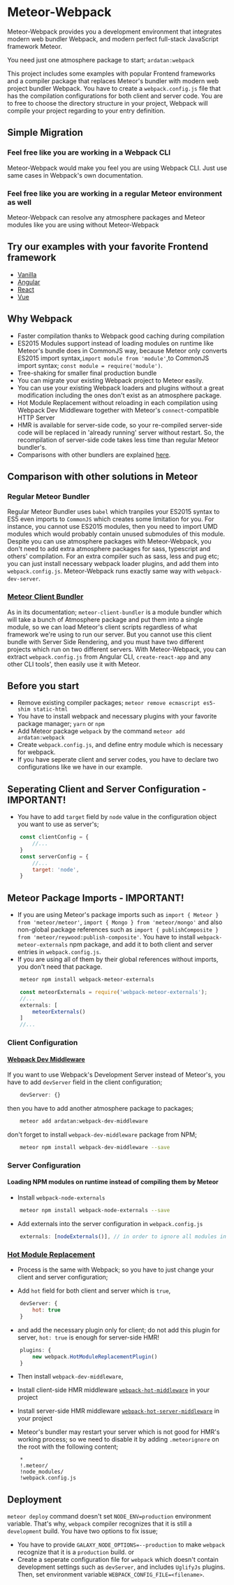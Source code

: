 # Meteor-Webpack

Meteor-Webpack provides you a development environment that integrates modern web bundler Webpack, and modern perfect full-stack JavaScript framework Meteor.

You need just one atmosphere package to start;
`ardatan:webpack`

This project includes some examples with popular Frontend frameworks and a compiler package that replaces Meteor's bundler with modern web project bundler Webpack.
You have to create a `webpack.config.js` file that has the compilation configurations for both client and server code.
You are to free to choose the directory structure in your project, Webpack will compile your project regarding to your entry definition.

## Simple Migration

### Feel free like you are working in a Webpack CLI

Meteor-Webpack would make you feel you are using Webpack CLI. Just use same cases in Webpack's own documentation.

### Feel free like you are working in a regular Meteor environment as well

Meteor-Webpack can resolve any atmosphere packages and Meteor modules like you are using without Meteor-Webpack

## Try our examples with your favorite Frontend framework

- [Vanilla](https://github.com/ardatan/meteor-webpack/tree/master/examples/vanilla)
- [Angular](https://github.com/ardatan/meteor-webpack/tree/master/examples/angular)
- [React](https://github.com/ardatan/meteor-webpack/tree/master/examples/react)
- [Vue](https://github.com/ardatan/meteor-webpack/tree/master/examples/vue)

## Why Webpack

- Faster compilation thanks to Webpack good caching during compilation
- ES2015 Modules support instead of loading modules on runtime like Meteor's bundle does in CommonJS way, because Meteor only converts ES2015 import syntax,`import module from 'module'`,to CommonJS import syntax; `const module = require('module')`.
- Tree-shaking for smaller final production bundle
- You can migrate your existing Webpack project to Meteor easily.
- You can use your existing Webpack loaders and plugins without a great modification including the ones don't exist as an atmosphere package.
- Hot Module Replacement without reloading in each compilation using Webpack Dev Middleware together with Meteor's `connect`-compatible HTTP Server
- HMR is available for server-side code, so your re-compiled server-side code will be replaced in 'already running' server without restart. So, the recompilation of server-side code takes less time than regular Meteor bundler's.
- Comparisons with other bundlers are explained [here](https://webpack.js.org/comparison/).

## Comparison with other solutions in Meteor

### Regular Meteor Bundler

Regular Meteor Bundler uses `babel` which tranpiles your ES2015 syntax to ES5 even imports to `CommonJS` which creates some limitation for you. For instance, you cannot use ES2015 modules, then you need to import UMD modules which would probably contain unused submodules of this module.
Despite you can use atmosphere packages with Meteor-Webpack, you don't need to add extra atmosphere packages for sass, typescript and others' compilation. For an extra compiler such as sass, less and pug etc; you can just install necessary webpack loader plugins, and add them into `webpack.config.js`. Meteor-Webpack runs exactly same way with `webpack-dev-server`.

### [Meteor Client Bundler](https://github.com/Urigo/meteor-client-bundler)

As in its documentation;
`meteor-client-bundler` is a module bundler which will take a bunch of Atmosphere package and put them into a single module, so we can load Meteor's client scripts regardless of what framework we're using to run our server. 
But you cannot use this client bundle with Server Side Rendering, and you must have two different projects which run on two different servers.
With Meteor-Webpack, you can extract `webpack.config.js` from Angular CLI, `create-react-app` and any other CLI tools', then easily use it with Meteor.

## Before you start

- Remove existing compiler packages; `meteor remove ecmascript es5-shim static-html`
- You have to install webpack and necessary plugins with your favorite package manager; `yarn` or `npm`
- Add Meteor package `webpack` by the command `meteor add ardatan:webpack`
- Create `webpack.config.js`, and define entry module which is necessary for webpack.
- If you have seperate client and server codes, you have to declare two configurations like we have in our example.

## Seperating Client and Server Configuration - IMPORTANT!

- You have to add `target` field by `node` value in the configuration object you want to use as server's;

```js
    const clientConfig = {
        //...
    }
    const serverConfig = {
        //...
        target: 'node',
    }
```

## Meteor Package Imports - IMPORTANT!
- If you are using Meteor's package imports such as `import { Meteor } from 'meteor/meteor'`, `import { Mongo } from 'meteor/mongo'` and also non-global package references such as `import { publishComposite } from 'meteor/reywood:publish-composite'`. You have to install `webpack-meteor-externals` npm package, and add it to both client and server entries in `webpack.config.js`.
- If you are using all of them by their global references without imports, you don't need that package.
```bash
    meteor npm install webpack-meteor-externals
```

```js
    const meteorExternals = require('webpack-meteor-externals');
    //...
    externals: [
        meteorExternals()
    ]
    //...
```

### Client Configuration

#### [Webpack Dev Middleware](https://github.com/webpack/webpack-dev-middleware)

If you want to use Webpack's Development Server instead of Meteor's, you have to add `devServer` field in the client configuration;

```js
    devServer: {}
```

then you have to add another atmosphere package to packages;

```bash
    meteor add ardatan:webpack-dev-middleware
```

don't forget to install `webpack-dev-middleware` package from NPM;

```bash
    meteor npm install webpack-dev-middleware --save
```

### Server Configuration

#### Loading NPM modules on runtime instead of compiling them by Meteor

- Install `webpack-node-externals`

```bash
    meteor npm install webpack-node-externals --save
```

- Add externals into the server configuration in `webpack.config.js`

```js
    externals: [nodeExternals()], // in order to ignore all modules in node_modules folder
```

### [Hot Module Replacement](https://webpack.js.org/concepts/hot-module-replacement/)

- Process is the same with Webpack; so you have to just change your client and server configuration;

- Add `hot` field for both client and server which is `true`,

```js
    devServer: {
        hot: true
    }
```

- and add the necessary plugin only for client; do not add this plugin for server, `hot: true` is enough for server-side HMR!

```js
    plugins: {
        new webpack.HotModuleReplacementPlugin()
    }
```

- Then install `webpack-dev-middleware`,
- Install client-side HMR middleware [`webpack-hot-middleware`](https://github.com/glenjamin/webpack-hot-middleware) in your project
- Install server-side HMR middleware [`webpack-hot-server-middleware`](https://github.com/60frames/webpack-hot-server-middleware) in your project

- Meteor's bundler may restart your server which is not good for HMR's working process; so we need to disable it by adding `.meteorignore` on the root with the following content;
```
    *
    !.meteor/
    !node_modules/
    !webpack.config.js
```

## Deployment
`meteor deploy` command doesn't set `NODE_ENV=production` environment variable. That's why, `webpack` compiler recognizes that it is still a `development` build. You have two options to fix issue;
- You have to provide `GALAXY_NODE_OPTIONS=--production` to make `webpack` recognize that it is a `production` build.
or
- Create a seperate configuration file for `webpack` which doesn't contain development settings such as `devServer`, and includes `UglifyJs` plugins. Then, set environment variable `WEBPACK_CONFIG_FILE=<filename>`.

